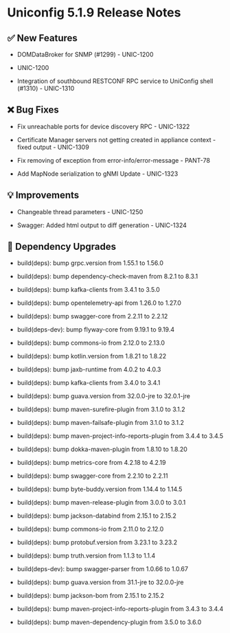 # Uniconfig 5.1.9 Release Notes 
 
## :white_check_mark: New Features 
 
 - DOMDataBroker for SNMP (#1299) - UNIC-1200

 - UNIC-1200

 - Integration of southbound RESTCONF RPC service to UniConfig shell (#1310) - UNIC-1310

## :x: Bug Fixes 
 
 - Fix unreachable ports for device discovery RPC - UNIC-1322

 - Certificate Manager servers not getting created in appliance context - fixed output - UNIC-1309

 - Fix removing of exception from error-info/error-message - PANT-78

 - Add MapNode serialization to gNMI Update - UNIC-1323

## :bulb: Improvements 
 
 - Changeable thread parameters - UNIC-1250

 - Swagger: Added html output to diff generation - UNIC-1324

## :hammer: Dependency Upgrades 
 
 - build(deps): bump grpc.version from 1.55.1 to 1.56.0
 
 - build(deps): bump dependency-check-maven from 8.2.1 to 8.3.1
 
 - build(deps): bump kafka-clients from 3.4.1 to 3.5.0
 
 - build(deps): bump opentelemetry-api from 1.26.0 to 1.27.0
 
 - build(deps): bump swagger-core from 2.2.11 to 2.2.12
 
 - build(deps-dev): bump flyway-core from 9.19.1 to 9.19.4
 
 - build(deps): bump commons-io from 2.12.0 to 2.13.0
 
 - build(deps): bump kotlin.version from 1.8.21 to 1.8.22
 
 - build(deps): bump jaxb-runtime from 4.0.2 to 4.0.3
 
 - build(deps): bump kafka-clients from 3.4.0 to 3.4.1
 
 - build(deps): bump guava.version from 32.0.0-jre to 32.0.1-jre
 
 - build(deps): bump maven-surefire-plugin from 3.1.0 to 3.1.2
 
 - build(deps): bump maven-failsafe-plugin from 3.1.0 to 3.1.2
 
 - build(deps): bump maven-project-info-reports-plugin from 3.4.4 to 3.4.5
 
 - build(deps): bump dokka-maven-plugin from 1.8.10 to 1.8.20
 
 - build(deps): bump metrics-core from 4.2.18 to 4.2.19
 
 - build(deps): bump swagger-core from 2.2.10 to 2.2.11
 
 - build(deps): bump byte-buddy.version from 1.14.4 to 1.14.5
 
 - build(deps): bump maven-release-plugin from 3.0.0 to 3.0.1
 
 - build(deps): bump jackson-databind from 2.15.1 to 2.15.2
 
 - build(deps): bump commons-io from 2.11.0 to 2.12.0
 
 - build(deps): bump protobuf.version from 3.23.1 to 3.23.2
 
 - build(deps): bump truth.version from 1.1.3 to 1.1.4
 
 - build(deps-dev): bump swagger-parser from 1.0.66 to 1.0.67
 
 - build(deps): bump guava.version from 31.1-jre to 32.0.0-jre
 
 - build(deps): bump jackson-bom from 2.15.1 to 2.15.2
 
 - build(deps): bump maven-project-info-reports-plugin from 3.4.3 to 3.4.4
 
 - build(deps): bump maven-dependency-plugin from 3.5.0 to 3.6.0
 
